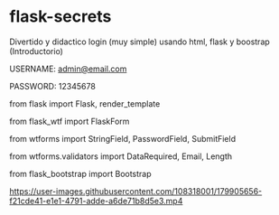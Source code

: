 # flask-secrets

Divertido y didactico login (muy simple) usando html, flask y boostrap (Introductorio)


USERNAME: admin@email.com


PASSWORD: 12345678



from flask import Flask, render_template

from flask_wtf import FlaskForm

from wtforms import StringField, PasswordField, SubmitField

from wtforms.validators import DataRequired, Email, Length

from flask_bootstrap import Bootstrap





https://user-images.githubusercontent.com/108318001/179905656-f21cde41-e1e1-4791-adde-a6de71b8d5e3.mp4


